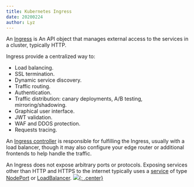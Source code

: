 ```yaml
---
title: Kubernetes Ingress
date: 20200224
author: Lyz
---
```


An [Ingress](https://kubernetes.io/docs/concepts/services-networking/ingress/)
is An API object that manages external access to the services in a cluster,
typically HTTP.

Ingress provide a centralized way to:

* Load balancing.
* SSL termination.
* Dynamic service discovery.
* Traffic routing.
* Authentication.
* Traffic distribution: canary deployments, A/B testing, mirroring/shadowing.
* Graphical user interface.
* JWT validation.
* WAF and DDOS protection.
* Requests tracing.

An [Ingress controller](kubernetes_ingress_controller.md) is responsible for
fulfilling the Ingress, usually with a load balancer, though it may also
configure your edge router or additional frontends to help handle the traffic.

An Ingress does not expose arbitrary ports or protocols. Exposing services other
than HTTP and HTTPS to the internet typically uses
a [service](kubernetes_services.md) of type
[NodePort](kubernetes_services.md#nodeport) or
[LoadBalancer](kubernetes_services.md#loadbalancer).
[![](not-by-ai.svg){: .center}](https://notbyai.fyi)
